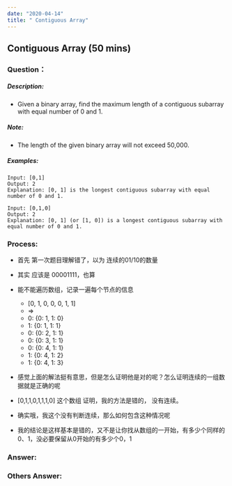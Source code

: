 ```yaml
---
date: "2020-04-14"
title: " Contiguous Array"
---
```


## Contiguous Array (50 mins)

### Question：

##### Description:
* Given a binary array, find the maximum length of a contiguous subarray with equal number of 0 and 1.

##### Note:
* The length of the given binary array will not exceed 50,000.

##### Examples:
```
Input: [0,1]
Output: 2
Explanation: [0, 1] is the longest contiguous subarray with equal number of 0 and 1.

Input: [0,1,0]
Output: 2
Explanation: [0, 1] (or [1, 0]) is a longest contiguous subarray with equal number of 0 and 1.
```

### Process:
- 首先 第一次题目理解错了，以为 连续的01/10的数量
- 其实 应该是 00001111，也算
- 能不能遍历数组，记录一遍每个节点的信息
  * [0, 1, 0, 0, 0, 1, 1]
  * =>
  * 0: {0: 1, 1: 0}
  * 1: {0: 1, 1: 1}
  * 0: {0: 2, 1: 1}
  * 0: {0: 3, 1: 1}
  * 0: {0: 4, 1: 1}
  * 1: {0: 4, 1: 2}
  * 1: {0: 4, 1: 3}

- 感觉上面的解法挺有意思，但是怎么证明他是对的呢？怎么证明连续的一组数据就是正确的呢
- [0,1,1,0,1,1,1,0] 这个数组 证明，我的方法是错的， 没有连续。
- 确实哦，我这个没有判断连续，那么如何包含这种情况呢
- 我的结论是这样基本是错的，又不是让你找从数组的一开始，有多少个同样的0、1，没必要保留从0开始的有多少个0，1

### Answer:

### Others Answer:
